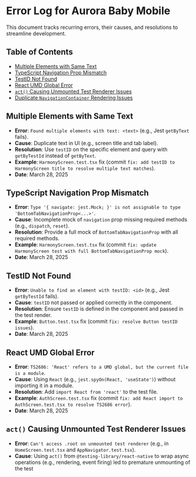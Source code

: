 # Error Log for Aurora Baby Mobile

This document tracks recurring errors, their causes, and resolutions to streamline development.

## Table of Contents
- [Multiple Elements with Same Text](#multiple-elements-with-same-text)
- [TypeScript Navigation Prop Mismatch](#typescript-navigation-prop-mismatch)
- [TestID Not Found](#testid-not-found)
- [React UMD Global Error](#react-umd-global-error)
- [`act()` Causing Unmounted Test Renderer Issues](#act-causing-unmounted-test-renderer-issues)
- [Duplicate `NavigationContainer` Rendering Issues](#duplicate-navigationcontainer-rendering-issues)

## Multiple Elements with Same Text
- **Error**: `Found multiple elements with text: <text>` (e.g., Jest `getByText` fails).
- **Cause**: Duplicate text in UI (e.g., screen title and tab label).
- **Resolution**: Use `testID` on the specific element and query with `getByTestId` instead of `getByText`.
- **Example**: `HarmonyScreen.test.tsx` fix (commit `fix: add testID to HarmonyScreen title to resolve multiple text matches`).
- **Date**: March 28, 2025

## TypeScript Navigation Prop Mismatch
- **Error**: `Type '{ navigate: jest.Mock; }' is not assignable to type 'BottomTabNavigationProp<...>'`.
- **Cause**: Incomplete mock of `navigation` prop missing required methods (e.g., `dispatch`, `reset`).
- **Resolution**: Provide a full mock of `BottomTabNavigationProp` with all required methods.
- **Example**: `HarmonyScreen.test.tsx` fix (commit `fix: update HarmonyScreen test with full BottomTabNavigationProp mock`).
- **Date**: March 28, 2025

## TestID Not Found
- **Error**: `Unable to find an element with testID: <id>` (e.g., Jest `getByTestId` fails).
- **Cause**: `testID` not passed or applied correctly in the component.
- **Resolution**: Ensure `testID` is defined in the component and passed in the test render.
- **Example**: `Button.test.tsx` fix (commit `fix: resolve Button testID issues`).
- **Date**: March 28, 2025

## React UMD Global Error
- **Error**: `TS2686: 'React' refers to a UMD global, but the current file is a module`.
- **Cause**: Using `React` (e.g., `jest.spyOn(React, 'useState')`) without importing it in a module.
- **Resolution**: Add `import React from 'react'` to the test file.
- **Example**: `AuthScreen.test.tsx` fix (commit `fix: add React import to AuthScreen.test.tsx to resolve TS2686 error`).
- **Date**: March 28, 2025

## `act()` Causing Unmounted Test Renderer Issues
- **Error**: `Can't access .root on unmounted test renderer` (e.g., in `HomeScreen.test.tsx` and `AppNavigator.test.tsx`).
- **Cause**: Using `act()` from `@testing-library/react-native` to wrap async operations (e.g., rendering, event firing) led to premature unmounting of the test